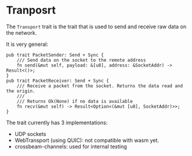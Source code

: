 # Tranposrt

The `Transport` trait is the trait that is used to send and receive raw data on the network.

It is very general:
```rust,noplayground
pub trait PacketSender: Send + Sync {
    /// Send data on the socket to the remote address
    fn send(&mut self, payload: &[u8], address: &SocketAddr) -> Result<()>;
}
pub trait PacketReceiver: Send + Sync {
    /// Receive a packet from the socket. Returns the data read and the origin.
    ///
    /// Returns Ok(None) if no data is available
    fn recv(&mut self) -> Result<Option<(&mut [u8], SocketAddr)>>;
}
```


The trait currently has 3 implementations:
- UDP sockets
- WebTransport (using QUIC): not compatible with wasm yet.
- crossbeam-channels: used for internal testing